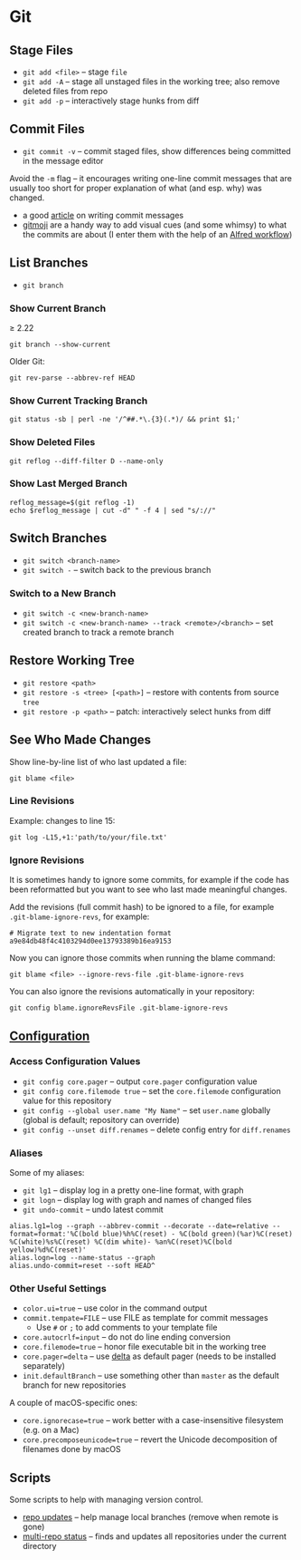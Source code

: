 # Git

## Stage Files

- `git add <file>` – stage `file`
- `git add -A` – stage all unstaged files in the working tree; also remove deleted files from repo
- `git add -p` – interactively stage hunks from diff

## Commit Files

- `git commit -v` – commit staged files, show differences being committed in the message editor

Avoid the `-m` flag – it encourages writing one-line commit messages that are usually too short for proper explanation of what (and esp. why) was changed.

- a good [article](https://chris.beams.io/posts/git-commit/) on writing commit messages
- [gitmoji](https://gitmoji.carloscuesta.me) are a handy way to add visual cues (and some whimsy) to what the commits are about (I enter them with the help of an [Alfred workflow](../apple/mac/alfred/README.md#workflows))

## List Branches

- `git branch`

### Show Current Branch

≥ 2.22

```shellsession
git branch --show-current
```

Older Git:

```shellsession
git rev-parse --abbrev-ref HEAD
```

### Show Current Tracking Branch

```shellsession
git status -sb | perl -ne '/^##.*\.{3}(.*)/ && print $1;'
```

### Show Deleted Files

```shellsession
git reflog --diff-filter D --name-only
```

### Show Last Merged Branch

```shellsession
reflog_message=$(git reflog -1)
echo $reflog_message | cut -d" " -f 4 | sed "s/://"
```

## Switch Branches

- `git switch <branch-name>`
- `git switch -` – switch back to the previous branch

### Switch to a New Branch

- `git switch -c <new-branch-name>`
- `git switch -c <new-branch-name> --track <remote>/<branch>` – set created branch to track a remote branch

## Restore Working Tree

- `git restore <path>`
- `git restore -s <tree> [<path>]` – restore with contents from source `tree`
- `git restore -p <path>` – patch: interactively select hunks from diff

## See Who Made Changes

Show line-by-line list of who last updated a file:

```shellsession
git blame <file>
```

### Line Revisions

Example: changes to line 15:

```shellsession
git log -L15,+1:'path/to/your/file.txt'
```

### Ignore Revisions

It is sometimes handy to ignore some commits, for example if the code has been reformatted but you want to see who last made meaningful changes.

Add the revisions (full commit hash) to be ignored to a file, for example `.git-blame-ignore-revs`, for example:

```text
# Migrate text to new indentation format
a9e84db48f4c4103294d0ee13793389b16ea9153
```

Now you can ignore those commits when running the blame command:

```shellsession
git blame <file> --ignore-revs-file .git-blame-ignore-revs
```

You can also ignore the revisions automatically in your repository:

```shellsession
git config blame.ignoreRevsFile .git-blame-ignore-revs
```

## [Configuration](https://git-scm.com/docs/git-config)

### Access Configuration Values

- `git config core.pager` – output `core.pager` configuration value
- `git config core.filemode true` – set the `core.filemode` configuration value for this repository
- `git config --global user.name "My Name"` – set `user.name` globally (global is default; repository can override)
- `git config --unset diff.renames` – delete config entry for `diff.renames`

### Aliases

Some of my aliases:

- `git lg1` – display log in a pretty one-line format, with graph
- `git logn` – display log with graph and names of changed files
- `git undo-commit` – undo latest commit

```etc
alias.lg1=log --graph --abbrev-commit --decorate --date=relative --format=format:'%C(bold blue)%h%C(reset) - %C(bold green)(%ar)%C(reset) %C(white)%s%C(reset) %C(dim white)- %an%C(reset)%C(bold yellow)%d%C(reset)'
alias.logn=log --name-status --graph
alias.undo-commit=reset --soft HEAD^
```

### Other Useful Settings

- `color.ui=true` – use color in the command output
- `commit.tempate=FILE` – use FILE as template for commit messages
  - Use `#` or `;` to add comments to your template file
- `core.autocrlf=input` – do not do line ending conversion
- `core.filemode=true` – honor file executable bit in the working tree
- `core.pager=delta` – use [delta](https://github.com/dandavison/delta) as default pager (needs to be installed separately)
- `init.defaultBranch` – use something other than `master` as the default branch for new repositories

A couple of macOS-specific ones:

- `core.ignorecase=true` – work better with a case-insensitive filesystem (e.g. on a Mac)
- `core.precomposeunicode=true` – revert the Unicode decomposition of filenames done by macOS

## Scripts

Some scripts to help with managing version control.

- [repo updates](https://github.com/teroyks/git-helpers) – help manage local branches (remove when remote is gone)
- [multi-repo status](https://github.com/teroyks/gitmstatus) – finds and updates all repositories under the current directory
